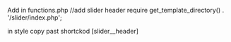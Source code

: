 Add in functions.php
//add slider header
require get_template_directory() . '/slider/index.php';

in style copy past shortckod
[slider__header]
